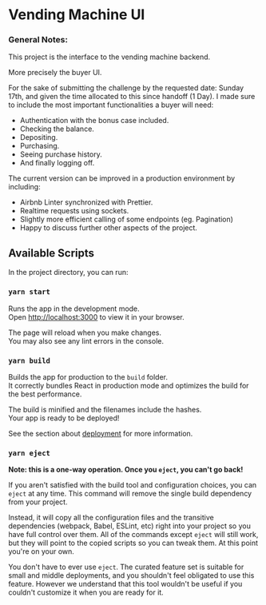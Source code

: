 # Vending Machine UI

### General Notes:

This project is the interface to the vending machine backend.

More precisely the buyer UI.

For the sake of submitting the challenge by the requested date: Sunday 17th, and given the time allocated to this since handoff (1 Day). I made sure to include the most important functionalities a buyer will need:

- Authentication with the bonus case included.
- Checking the balance.
- Depositing.
- Purchasing.
- Seeing purchase history.
- And finally logging off.

The current version can be improved in a production environment by including:

- Airbnb Linter synchronized with Prettier.
- Realtime requests using sockets.
- Slightly more efficient calling of some endpoints (eg. Pagination)
- Happy to discuss further other aspects of the project.

## Available Scripts

In the project directory, you can run:

### `yarn start`

Runs the app in the development mode.\
Open [http://localhost:3000](http://localhost:3000) to view it in your browser.

The page will reload when you make changes.\
You may also see any lint errors in the console.

### `yarn build`

Builds the app for production to the `build` folder.\
It correctly bundles React in production mode and optimizes the build for the best performance.

The build is minified and the filenames include the hashes.\
Your app is ready to be deployed!

See the section about [deployment](https://facebook.github.io/create-react-app/docs/deployment) for more information.

### `yarn eject`

**Note: this is a one-way operation. Once you `eject`, you can't go back!**

If you aren't satisfied with the build tool and configuration choices, you can `eject` at any time. This command will remove the single build dependency from your project.

Instead, it will copy all the configuration files and the transitive dependencies (webpack, Babel, ESLint, etc) right into your project so you have full control over them. All of the commands except `eject` will still work, but they will point to the copied scripts so you can tweak them. At this point you're on your own.

You don't have to ever use `eject`. The curated feature set is suitable for small and middle deployments, and you shouldn't feel obligated to use this feature. However we understand that this tool wouldn't be useful if you couldn't customize it when you are ready for it.
